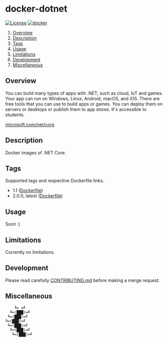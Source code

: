 # docker-dotnet

[![License][license-img]][license-href]
[![docker][docker-img]][docker-href]

1. [Overview](#overview)
2. [Description](#description)
3. [Tags](#setup)
4. [Usage](#usage)
5. [Limitations](#limitations)
6. [Development](#development)
7. [Miscellaneous](#miscellaneous)

## Overview

You can build many types of apps with  .NET, such as cloud, IoT and games. Your
app can run  on Windows, Linux, Android,  macOS, and iOS. There  are free tools
that you  can use to build  apps or games.  You  can deploy them on  servers or
desktops or publish them to app stores. It's accessible to students.

[microsoft.com/net/core][overview-href]

## Description

Docker images of .NET Core.

## Tags

Supported tags and respective Dockerfile links.

- 1.1 ([Dockerfile](1.1/Dockerfile))
- 2.0.0, latest ([Dockerfile](2.0.0/Dockerfile))

## Usage

Soon :)

## Limitations

Currently no limitations.

## Development

Please read carefully [CONTRIBUTING.md][contribute-href]  before making a merge
request.

## Miscellaneous

```
    ╚⊙ ⊙╝
  ╚═(███)═╝
 ╚═(███)═╝
╚═(███)═╝
 ╚═(███)═╝
  ╚═(███)═╝
   ╚═(███)═╝
```

[license-img]: https://img.shields.io/badge/license-Apache-blue.svg
[license-href]: LICENSE
[docker-img]: https://img.shields.io/docker/pulls/vpgrp/dotnet.svg
[docker-href]: https://hub.docker.com/r/vpgrp/dotnet/
[overview-href]: https://www.microsoft.com/net/core
[contribute-href]: CONTRIBUTING.md
